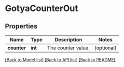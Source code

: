 # GotyaCounterOut

## Properties
Name | Type | Description | Notes
------------ | ------------- | ------------- | -------------
**counter** | **int** | The counter value. | [optional] 

[[Back to Model list]](../README.md#documentation-for-models) [[Back to API list]](../README.md#documentation-for-api-endpoints) [[Back to README]](../README.md)


